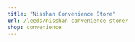 ```yaml
---
title: "Nisshan Convenience Store"
url: /leeds/nisshan-convenience-store/
shop: convenience
---
```

